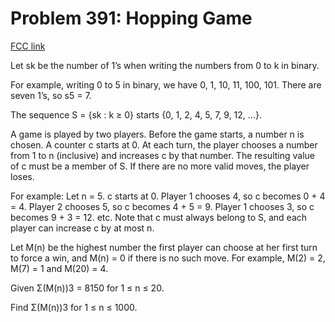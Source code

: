# Problem 391: Hopping Game

[FCC link](https://www.freecodecamp.org/learn/coding-interview-prep/project-euler/problem-391-hopping-game)

Let sk be the number of 1’s when writing the numbers from 0 to k in binary.

For example, writing 0 to 5 in binary, we have 0, 1, 10, 11, 100, 101. There are
seven 1’s, so s5 = 7.

The sequence S = {sk : k ≥ 0} starts {0, 1, 2, 4, 5, 7, 9, 12, ...}.

A game is played by two players. Before the game starts, a number n is chosen. A
counter c starts at 0. At each turn, the player chooses a number from 1 to n
(inclusive) and increases c by that number. The resulting value of c must be a
member of S. If there are no more valid moves, the player loses.

For example: Let n = 5. c starts at 0. Player 1 chooses 4, so c becomes 0 + 4
= 4. Player 2 chooses 5, so c becomes 4 + 5 = 9. Player 1 chooses 3, so c
becomes 9 + 3 = 12. etc. Note that c must always belong to S, and each player
can increase c by at most n.

Let M(n) be the highest number the first player can choose at her first turn to
force a win, and M(n) = 0 if there is no such move. For example, M(2) = 2, M(7)
= 1 and M(20) = 4.

Given Σ(M(n))3 = 8150 for 1 ≤ n ≤ 20.

Find Σ(M(n))3 for 1 ≤ n ≤ 1000.
